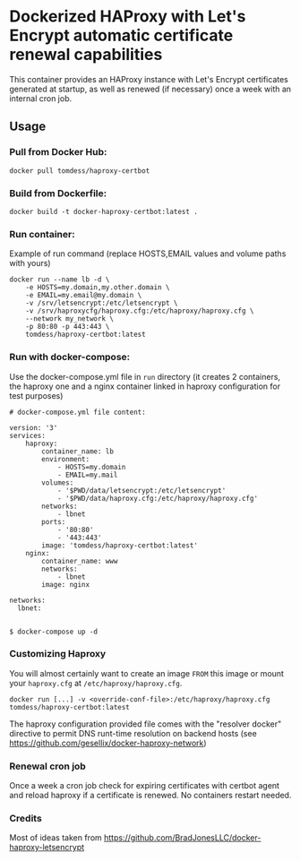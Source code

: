 # Dockerized HAProxy with Let's Encrypt automatic certificate renewal capabilities

This container provides an HAProxy instance with Let's Encrypt certificates generated
at startup, as well as renewed (if necessary) once a week with an internal cron job.

## Usage

### Pull from Docker Hub:

```
docker pull tomdess/haproxy-certbot
```

### Build from Dockerfile:

```
docker build -t docker-haproxy-certbot:latest .
```

### Run container:

Example of run command (replace HOSTS,EMAIL values and volume paths with yours)

```
docker run --name lb -d \
    -e HOSTS=my.domain,my.other.domain \
    -e EMAIL=my.email@my.domain \
    -v /srv/letsencrypt:/etc/letsencrypt \
    -v /srv/haproxycfg/haproxy.cfg:/etc/haproxy/haproxy.cfg \
    --network my_network \
    -p 80:80 -p 443:443 \
    tomdess/haproxy-certbot:latest
```

### Run with docker-compose:

Use the docker-compose.yml file in `run` directory (it creates 2 containers, the haproxy one and a nginx container linked in haproxy configuration for test purposes)

```
# docker-compose.yml file content:

version: '3'
services:
    haproxy:
        container_name: lb
        environment:
            - HOSTS=my.domain
            - EMAIL=my.mail
        volumes:
            - '$PWD/data/letsencrypt:/etc/letsencrypt'
            - '$PWD/data/haproxy.cfg:/etc/haproxy/haproxy.cfg'
        networks:
            - lbnet
        ports:
            - '80:80'
            - '443:443'
        image: 'tomdess/haproxy-certbot:latest'
    nginx:
        container_name: www
        networks:
            - lbnet
        image: nginx

networks:
  lbnet:
  

$ docker-compose up -d

```

### Customizing Haproxy

You will almost certainly want to create an image `FROM` this image or
mount your `haproxy.cfg` at `/etc/haproxy/haproxy.cfg`.


    docker run [...] -v <override-conf-file>:/etc/haproxy/haproxy.cfg tomdess/haproxy-certbot:latest

The haproxy configuration provided file comes with the "resolver docker" directive to permit DNS runt-time resolution on backend hosts (see https://github.com/gesellix/docker-haproxy-network)

### Renewal cron job

Once a week a cron job check for expiring certificates with certbot agent and reload haproxy if a certificate is renewed. No containers restart needed.

### Credits

Most of ideas taken from https://github.com/BradJonesLLC/docker-haproxy-letsencrypt
